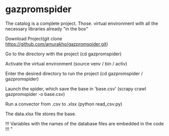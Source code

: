 # gazpromspider

The catalog is a complete project. Those. virtual environment with all the necessary libraries already "in the box"

Download Project(git clone https://github.com/amurakho/gazpromspider.git)

Go to the directory with the project (cd gazpromspider)

Activate the virtual environment (source venv / bin / activ)

Enter the desired directory to run the project (cd gazpromspider / gazpromspider)

Launch the spider, which save the base in 'base.csv' (scrapy crawl gazpromspider -o base.csv)

Run a convector from .csv to .xlsx (python read_csv.py)

The data.xlsx file stores the base.

!!! Variables with the names of the database files are embedded in the code !!! "
